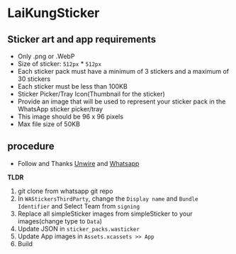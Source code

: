 # LaiKungSticker

## Sticker art and app requirements

- Only .png or .WebP
- Size of sticker: ```512px``` * ```512px```
- Each sticker pack must have a minimum of 3 stickers and a maximum of 30 stickers
- Each sticker must be less than 100KB
- Sticker Picker/Tray Icon(Thumbnail for the sticker)
- Provide an image that will be used to represent your sticker pack in the WhatsApp sticker picker/tray
- This image should be 96 x 96 pixels
- Max file size of 50KB

## procedure
- Follow and Thanks [Unwire](https://unwire.hk/2018/11/06/whatsappstickerdiy/life-tech/) and [Whatsapp](https://github.com/WhatsApp/stickers/tree/master/iOS)

**TLDR**
1. git clone from whatsapp git repo
2. In ```WAStickersThirdParty```, change the ```Display name``` and ```Bundle Identifier``` and Select Team from ```signing```
3. Replace all simpleSticker images from simpleSticker to your images(change type to ```Data```)
4. Update JSON in ```sticker_packs.wasticker```
5. Update App images in ```Assets.xcassets >> App```
6. Build
